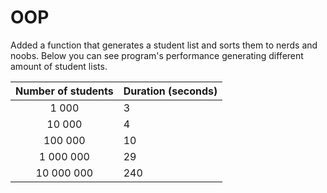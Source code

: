 # OOP
Added a function that generates a student list and sorts them to nerds and noobs.
Below you can see program's performance generating different amount of student lists.

| Number of students | Duration (seconds) |
|:------------------:|--------------------|
|        1 000       |          3         |
|       10 000       |          4         |
|       100 000      |         10         |
|      1 000 000     |         29         |
|     10 000 000     |         240        |
